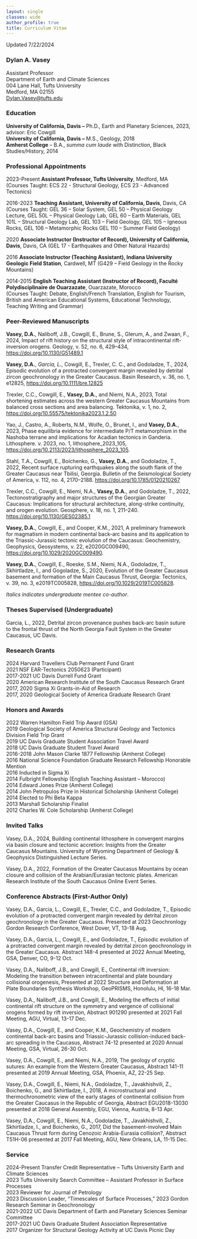 ```yaml
---
layout: single
classes: wide
author_profile: true
title: Curriculum Vitae
---
```


Updated 7/22/2024

### **Dylan A. Vasey** ###

Assistant Professor  
Department of Earth and Climate Sciences<br>
004 Lane Hall, Tufts University<br>
Medford, MA 02155<br>
Dylan.Vasey@tufts.edu  

### **Education** ###

**University of California, Davis –** Ph.D., Earth and Planetary Sciences, 2023, advisor: Eric Cowgill  
**University of California, Davis –** M.S., Geology, 2018   
**Amherst College** – B.A., *summa cum laude* with Distinction, Black Studies/History, 2014

### **Professional Appointments** ###

2023-Present **Assistant Professor, Tufts University**, Medford, MA
(Courses Taught: ECS 22 - Structural Geology, ECS 23 - Advanced Tectonics)

2016-2023  **Teaching Assistant, University of California, Davis**, Davis, CA   
(Courses Taught: GEL 36 – Solar System, GEL 50 – Physical Geology Lecture, GEL 50L – Physical Geology Lab, GEL 60 – Earth Materials, GEL 101L – Structural Geology Lab, GEL 103 – Field Geology, GEL 105 – Igneous Rocks, GEL 106 – Metamorphic Rocks GEL 110 – Summer Field Geology)

2020 **Associate Instructor (Instructor of Record), University of California, Davis**, Davis, CA (GEL 17 - Earthquakes and Other Natural Hazards)

2016        **Associate Instructor (Teaching Assistant), Indiana University Geologic Field Station**, Cardwell, MT (G429 – Field Geology in the Rocky Mountains)

2014-2015    **English Teaching Assistant (Instructor of Record), Faculté Polydisciplinaire de Ouarzazate**, Ouarzazate, Morocco  
(Courses Taught: Debate, English/French Translation, English for Tourism, British and American Educational Systems, Educational Technology, Teaching Writing and Grammar)

### **Peer-Reviewed Manuscripts** ###

**Vasey, D.A.**, Naliboff, J.B., Cowgill, E., Brune, S., Glerum, A., and Zwaan, F., 2024, Impact of rift history on the structural style of intracontinental rift-inversion orogens. Geology, v. 52, no. 6, 429–434, https://doi.org/10.1130/G51489.1

**Vasey, D.A.**, _Garcia, L._, Cowgill, E., Trexler, C. C., and Godoladze, T., 2024, Episodic evolution of a protracted convergent margin revealed by detrital zircon geochronology in the Greater Caucasus. Basin Research, v. 36, no. 1, e12825, https://doi.org/10.1111/bre.12825

Trexler, C.C., Cowgill, E., **Vasey, D.A.**, and Niemi, N.A., 2023, Total shortening estimates across the western Greater Caucasus Mountains from balanced cross sections and area balancing. Tektonika, v. 1, no. 2, https://doi.org/10.55575/tektonika2023.1.2.50

Yao, J., Castro, A., Roberts, N.M., Wolfe, O., Brunet, I., and **Vasey, D.A.**, 2023, Phase equilibria evidence for intermediate P/T metamorphism in the Nashoba terrane and implications for Acadian tectonics in Ganderia. Lithosphere. v. 2023, no. 1, lithosphere_2023_105, https://doi.org/10.2113/2023/lithosphere_2023_105.

Stahl, T.A., Cowgill, E., Boichenko, G., **Vasey, D.A.**, and Godoladze, T., 2022, Recent surface rupturing earthquakes along the south flank of the Greater Caucasus near Tbilisi, Georgia. Bulletin of the Seismological Society of America, v. 112, no. 4, 2170–2188. https://doi.org/10.1785/0120210267

Trexler, C.C., Cowgill, E., Niemi, N.A., **Vasey, D.A.**, and Godoladze, T., 2022, Tectonostratigraphy and major structures of the Georgian Greater Caucasus: Implications for structural architecture, along-strike continuity, and orogen evolution. Geosphere, v. 18, no. 1, 211–240. https://doi.org/10.1130/GES02385.1

**Vasey, D.A.**, Cowgill, E., and Cooper, K.M., 2021, A preliminary framework for magmatism in modern continental back-arc basins and its application to the Triassic-Jurassic tectonic evolution of the Caucasus: Geochemistry, Geophysics, Geosystems, v. 22, e2020GC009490, https://doi.org/10.1029/2020GC009490.

**Vasey, D.A.**, Cowgill, E., Roeske, S.M., Niemi, N.A., Godoladze, T., Skhirtladze, I., and Gogoladze, S., 2020, Evolution of the Greater Caucasus basement and formation of the Main Caucasus Thrust, Georgia: Tectonics, v. 39, no. 3, e2019TC005828, https://doi.org/10.1029/2019TC005828.

_Italics indicates undergraduate mentee co-author_.

### **Theses Supervised (Undergraduate)** ###

Garcia, L., 2022, Detrital zircon provenance pushes back-arc basin suture to the frontal thrust of the North Georgia Fault System in the Greater Caucasus, UC Davis.

### **Research Grants** ###
2024		Harvard Travellers Club Permanent Fund Grant<br>
2021        NSF EAR-Tectonics 2050623 (Participant)  
2017-2021    UC Davis Durrell Fund Grant<br>
2020        American Research Institute of the South Caucasus Research Grant  
2017, 2020   Sigma Xi Grants-in-Aid of Research  
2017, 2020   Geological Society of America Graduate Research Grant 

### **Honors and Awards** ###

2022        Warren Hamilton Field Trip Award (GSA)<br>
2019        Geological Society of America Structural Geology and Tectonics Division Field Trip Grant  
2019        UC Davis Graduate Student Association Travel Award  
2018        UC Davis Graduate Student Travel Award  
2016-2018    John Mason Clarke 1877 Fellowship (Amherst College)  
2016         National Science Foundation Graduate Research Fellowship Honorable Mention  
2016        Inducted in Sigma Xi  
2014         Fulbright Fellowship (English Teaching Assistant – Morocco)  
2014        Edward Jones Prize (Amherst College)  
2014        John Petropulos Prize in Historical Scholarship (Amherst College)  
2014        Elected to Phi Beta Kappa  
2013        Marshall Scholarship Finalist  
2012        Charles W. Cole Scholarship (Amherst College)  

### **Invited Talks** ###
Vasey, D.A., 2024, Building continental lithosphere in convergent margins via basin closure and tectonic accretion: Insights from the Greater Caucasus Mountains. University of Wyoming Department of Geology & Geophysics Distinguished Lecture Series.

Vasey, D.A., 2022, Formation of the Greater Caucasus Mountains by ocean closure and collision of the Arabian/Eurasian tectonic plates. American Research Institute of the South Caucasus Online Event Series. 

### **Conference Abstracts (First-Author Only)** ###

Vasey, D.A., Garcia, L., Cowgill, E., Trexler, C.C., and Godoladze, T., Episodic evolution of a protracted convergent margin revealed by detrital zircon geochronology in the Greater Caucasus. Presented at 2023 Geochronlogy Gordon Research Conference, West Dover, VT, 13-18 Aug.

Vasey, D.A., Garcia, L., Cowgill, E., and Godoladze, T., Episodic evolution of a protracted convergent margin revealed by detrital zircon geochronology in the Greater Caucasus. Abstract 148-4 presented at 2022 Annual Meeting, GSA, Denver, CO, 9-12 Oct.

Vasey, D.A., Naliboff, J.B., and Cowgill, E., Continental rift inversion: Modeling the transition between intracontinental and plate boundary collisional orogenesis, Presented at 2022 Structure and Deformation at Plate Boundaries Synthesis Workshop, GeoPRISMS, Honolulu, HI, 16-18 Mar.

Vasey, D.A., Naliboff, J.B., and Cowgill, E., Modeling the effects of initial continental rift structure on the symmetry and vergence of collisional orogens formed by rift inversion, Abstract 901290 presented at 2021 Fall Meeting, AGU, Virtual, 13-17 Dec.

Vasey, D.A., Cowgill, E., and Cooper, K.M., Geochemistry of modern continental back-arc basins and Triassic-Jurassic collision-induced back-arc spreading in the Caucasus, Abstract 74-12 presented at 2020 Annual Meeting, GSA, Virtual, 26-30 Oct.

Vasey, D.A., Cowgill, E., and Niemi, N.A., 2019, The geology of cryptic sutures: An example from the Western Greater Caucasus, Abstract 141-11 presented at 2019 Annual Meeting, GSA, Phoenix, AZ, 22-25 Sep.

Vasey, D.A., Cowgill, E., Niemi, N.A., Godoladze, T., Javakhishvili, Z., Boichenko, G., and Skhirtladze, I., 2018, A microstructural and thermochronometric view of the early stages of continental collision from the Greater Caucasus in the Republic of Georgia, Abstract EGU2018-13030 presented at 2018 General Assembly, EGU, Vienna, Austria, 8-13 Apr.

Vasey, D.A., Cowgill, E., Niemi, N.A., Godoladze, T., Javakhishvili, Z., Skhirtladze, I., and Boichenko, G., 2017, Did the basement-involved Main Caucasus Thrust form during Cenozoic Arabia-Eurasia collision?, Abstract T51H-06 presented at 2017 Fall Meeting, AGU, New Orleans, LA, 11-15 Dec.


### **Service** ###

2024-Present	Transfer Credit Representative – Tufts University Earth and Climate Sciences<br>
2023	Tufts University Search Committee – Assistant Professor in Surface Processes<br>
2023	Reviewer for Journal of Petrology<br>
2023	Discussion Leader, “Timescales of Surface Processes,” 2023 Gordon Research Seminar in Geochronology<br>
2021-2022 	UC Davis Department of Earth and Planetary Sciences Seminar Committee<br>
2017-2021	UC Davis Graduate Student Association Representative<br>
2017	Organizer for Structural Geology Activity at UC Davis Picnic Day<br>
